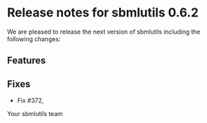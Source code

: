 # Release notes for sbmlutils 0.6.2

We are pleased to release the next version of sbmlutils including the 
following changes:

## Features

## Fixes
- Fix #372,

Your sbmlutils team
